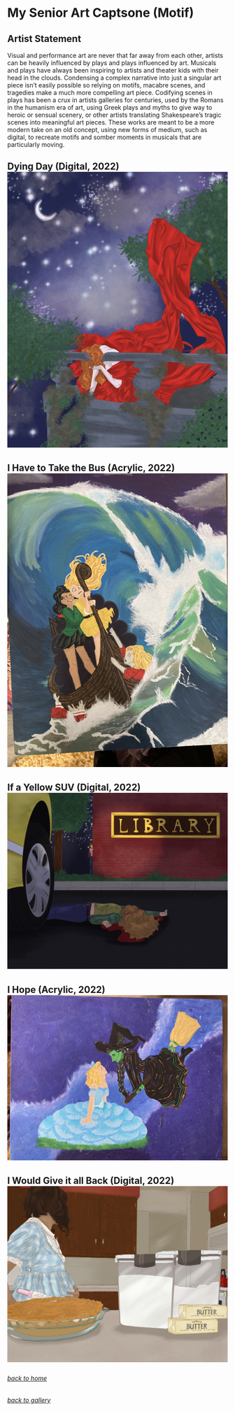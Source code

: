 <!-- layout: page
title: "minor"
permalink: /minor/ -->

# My Senior Art Captsone (Motif)

## Artist Statement
Visual and performance art are never that far away from each other, artists can be heavily influenced by plays and plays influenced by art. 
Musicals and plays have always been inspiring to artists and theater kids with their head in the clouds. 
Condensing a complex narrative into just a singular art piece isn’t easily possible so relying on motifs, macabre scenes, and tragedies make a much more 
compelling art piece. Codifying scenes in plays has been a crux in artists galleries for centuries, used by the Romans in the humanism era of art, using Greek plays 
and myths to give way to heroic or sensual scenery, or other artists translating Shakespeare’s tragic scenes into meaningful art pieces. 
These works are meant to be a more modern take on an old concept, using new forms of medium, such as digital, to recreate motifs and somber moments in musicals 
that are particularly moving.

## Dying Day (Digital, 2022) ![](/Art/DyingDay.JPG)
### 

## I Have to Take the Bus (Acrylic, 2022) ![](/Art/Bus.jpg)
### 

## If a Yellow SUV (Digital, 2022) ![](/Art/SUV.JPG)
### 

## I Hope (Acrylic, 2022) ![](/Art/IHope.jpg)
###

## I Would Give it all Back (Digital, 2022) ![](/Art/GiveBack.JPG)
###

###### [back to home](jmorrison11.github.io) 
###### [back to gallery](jmorrison11.github.io/gallery)
